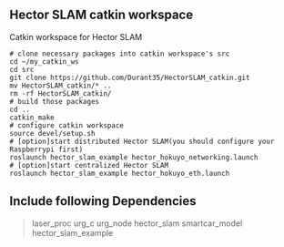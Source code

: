 ## Hector SLAM catkin workspace
Catkin workspace for Hector SLAM

```shell
# clone necessary packages into catkin workspace's src
cd ~/my_catkin_ws
cd src
git clone https://github.com/Durant35/HectorSLAM_catkin.git
mv HectorSLAM_catkin/* ..
rm -rf HectorSLAM_catkin/
# build those packages
cd ..
catkin_make
# configure catkin workspace
source devel/setup.sh
# [option]start distributed Hector SLAM(you should configure your Raspberrypi first)
roslaunch hector_slam_example hector_hokuyo_networking.launch
# [option]start centralized Hector SLAM
roslaunch hector_slam_example hector_hokuyo_eth.launch
```

## Include following Dependencies
> laser_proc
> urg_c
> urg_node
> hector_slam
> smartcar_model
> hector_slam_example

